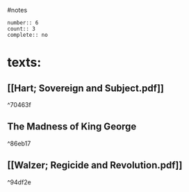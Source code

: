 #notes
```
number:: 6
count:: 3
complete:: no
```
# texts:
## [[Hart; Sovereign and Subject.pdf]]

^70463f

## **The Madness of King George**

^86eb17

## [[Walzer; Regicide and Revolution.pdf]]

^94df2e
